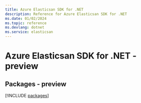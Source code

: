 ```yaml
---
title: Azure Elasticsan SDK for .NET
description: Reference for Azure Elasticsan SDK for .NET
ms.date: 01/02/2024
ms.topic: reference
ms.devlang: dotnet
ms.service: elasticsan
---
```

# Azure Elasticsan SDK for .NET - preview
## Packages - preview
[!INCLUDE [packages](elasticsan-index.md)]
